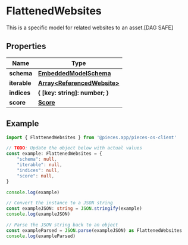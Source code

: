 
# FlattenedWebsites

This is a specific model for related websites to an asset.[DAG SAFE]

## Properties

Name | Type
------------ | -------------
**schema** | [**EmbeddedModelSchema**](EmbeddedModelSchema)
**iterable** | [**Array&lt;ReferencedWebsite&gt;**](ReferencedWebsite)
**indices** | **\{ [key: string]: number; \}**
**score** | [**Score**](Score)

## Example

```typescript
import { FlattenedWebsites } from '@pieces.app/pieces-os-client'

// TODO: Update the object below with actual values
const example: FlattenedWebsites = {
    "schema": null,
    "iterable": null,
    "indices": null,
    "score": null,
}

console.log(example)

// Convert the instance to a JSON string
const exampleJSON: string = JSON.stringify(example)
console.log(exampleJSON)

// Parse the JSON string back to an object
const exampleParsed = JSON.parse(exampleJSON) as FlattenedWebsites
console.log(exampleParsed)
```



